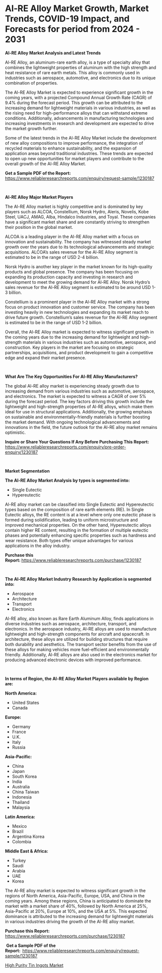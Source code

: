 <p><h1>Al-RE Alloy Market Growth, Market Trends, COVID-19 Impact, and Forecasts for period from 2024 - 2031</h1></p><p><strong>Al-RE Alloy Market Analysis and Latest Trends</strong></p>
<p><p>Al-RE Alloy, an aluminum-rare earth alloy, is a type of specialty alloy that combines the lightweight properties of aluminum with the high strength and heat resistance of rare earth metals. This alloy is commonly used in industries such as aerospace, automotive, and electronics due to its unique combination of properties.</p><p>The Al-RE Alloy Market is expected to experience significant growth in the coming years, with a projected Compound Annual Growth Rate (CAGR) of 9.4% during the forecast period. This growth can be attributed to the increasing demand for lightweight materials in various industries, as well as the rising need for high-performance alloys that can withstand extreme conditions. Additionally, advancements in manufacturing technologies and increasing investments in research and development are expected to drive the market growth further.</p><p>Some of the latest trends in the Al-RE Alloy Market include the development of new alloy compositions to improve performance, the integration of recycled materials to enhance sustainability, and the expansion of application areas beyond traditional industries. These trends are expected to open up new opportunities for market players and contribute to the overall growth of the Al-RE Alloy Market.</p></p>
<p><strong>Get a Sample PDF of the Report:&nbsp;</strong> <a href="https://www.reliableresearchreports.com/enquiry/request-sample/1230187">https://www.reliableresearchreports.com/enquiry/request-sample/1230187</a></p>
<p>&nbsp;</p>
<p><strong>Al-RE Alloy Major Market Players</strong></p>
<p><p>The Al-RE Alloy market is highly competitive and is dominated by key players such as ALCOA, Constellium, Norsk Hydro, Aleris, Novelis, Kobe Steel, UACJ, AMAG, Alba, Hindalco Industries, and Toyal. These companies have a significant market share and are constantly striving to strengthen their position in the global market.</p><p>ALCOA is a leading player in the Al-RE Alloy market with a focus on innovation and sustainability. The company has witnessed steady market growth over the years due to its technological advancements and strategic acquisitions. ALCOA’s sales revenue for the Al-RE Alloy segment is estimated to be in the range of USD 2-4 billion.</p><p>Norsk Hydro is another key player in the market known for its high-quality products and global presence. The company has been focusing on expanding its production capacity and investing in research and development to meet the growing demand for Al-RE Alloy. Norsk Hydro’s sales revenue for the Al-RE Alloy segment is estimated to be around USD 1-3 billion.</p><p>Constellium is a prominent player in the Al-RE Alloy market with a strong focus on product innovation and customer service. The company has been investing heavily in new technologies and expanding its market reach to drive future growth. Constellium’s sales revenue for the Al-RE Alloy segment is estimated to be in the range of USD 1-2 billion.</p><p>Overall, the Al-RE Alloy market is expected to witness significant growth in the coming years due to the increasing demand for lightweight and high-strength materials in various industries such as automotive, aerospace, and construction. Key players in the market are focusing on strategic partnerships, acquisitions, and product development to gain a competitive edge and expand their market presence.</p></p>
<p>&nbsp;</p>
<p><strong>What Are The Key Opportunities For Al-RE Alloy Manufacturers?</strong></p>
<p><p>The global Al-RE alloy market is experiencing steady growth due to increasing demand from various industries such as automotive, aerospace, and electronics. The market is expected to witness a CAGR of over 5% during the forecast period. The key factors driving this growth include the lightweight and high-strength properties of Al-RE alloys, which make them ideal for use in structural applications. Additionally, the growing emphasis on sustainable and environmentally-friendly materials is further boosting the market demand. With ongoing technological advancements and innovations in the field, the future outlook for the Al-RE alloy market remains optimistic.</p></p>
<p><strong>Inquire or Share Your Questions If Any Before Purchasing This Report:</strong> <a href="https://www.reliableresearchreports.com/enquiry/pre-order-enquiry/1230187">https://www.reliableresearchreports.com/enquiry/pre-order-enquiry/1230187</a></p>
<p>&nbsp;</p>
<p><strong>Market Segmentation</strong></p>
<p><strong>The Al-RE Alloy Market Analysis by types is segmented into:</strong></p>
<p><ul><li>Single Eutectic</li><li>Hypereutectic</li></ul></p>
<p><p>Al-RE alloy market can be classified into Single Eutectic and Hypereutectic types based on the composition of rare earth elements (RE). In Single Eutectic alloys, the RE content is at a level where only one eutectic phase is formed during solidification, leading to uniform microstructure and improved mechanical properties. On the other hand, Hypereutectic alloys contain higher RE content, resulting in the formation of multiple eutectic phases and potentially enhancing specific properties such as hardness and wear resistance. Both types offer unique advantages for various applications in the alloy industry.</p></p>
<p><strong>Purchase this Report:&nbsp;</strong><a href="https://www.reliableresearchreports.com/purchase/1230187">https://www.reliableresearchreports.com/purchase/1230187</a></p>
<p>&nbsp;</p>
<p><strong>The Al-RE Alloy Market Industry Research by Application is segmented into:</strong></p>
<p><ul><li>Aerospace</li><li>Architecture</li><li>Transport</li><li>Electronics</li></ul></p>
<p><p>Al-RE alloy, also known as Rare Earth Aluminum Alloy, finds applications in diverse industries such as aerospace, architecture, transport, and electronics. In the aerospace industry, Al-RE alloys are used to manufacture lightweight and high-strength components for aircraft and spacecraft. In architecture, these alloys are utilized for building structures that require both durability and aesthetics. The transport sector benefits from the use of these alloys for making vehicles more fuel-efficient and environmentally friendly. Additionally, Al-RE alloys are also used in the electronics market for producing advanced electronic devices with improved performance.</p></p>
<p>&nbsp;</p>
<p><strong>In terms of Region, the Al-RE Alloy Market Players available by Region are:</strong></p>
<p>
    <p> <strong> North America: </strong>
        <ul>
            <li>United States</li>
            <li>Canada</li>
        </ul>
        </p> 
    <p> <strong> Europe: </strong>
        <ul>
            <li>Germany</li>
            <li>France</li>
            <li>U.K.</li>
            <li>Italy</li>
            <li>Russia</li>
        </ul>
        </p> 
    <p> <strong> Asia-Pacific: </strong>
        <ul>
            <li>China</li>
            <li>Japan</li>
            <li>South Korea</li>
            <li>India</li>
            <li>Australia</li>
            <li>China Taiwan</li>
            <li>Indonesia</li>
            <li>Thailand</li>
            <li>Malaysia</li>
        </ul>
        </p> 
    <p> <strong> Latin America: </strong>
        <ul>
            <li>Mexico</li>
            <li>Brazil</li>
            <li>Argentina Korea</li>
            <li>Colombia</li>
        </ul>
        </p> 
    <p> <strong> Middle East & Africa: </strong>
        <ul>
            <li>Turkey</li>
            <li>Saudi</li>
            <li>Arabia</li>
            <li>UAE</li>
            <li>Korea</li>
        </ul>
    </p>
    </p>
<p><p>The Al-RE alloy market is expected to witness significant growth in the regions of North America, Asia-Pacific, Europe, USA, and China in the coming years. Among these regions, China is anticipated to dominate the market with a market share of 40%, followed by North America at 25%, Asia-Pacific at 20%, Europe at 10%, and the USA at 5%. This expected dominance is attributed to the increasing demand for lightweight materials in various industries driving the growth of the Al-RE alloy market.</p></p>
<p><strong>Purchase this Report: </strong><a href="https://www.reliableresearchreports.com/purchase/1230187">https://www.reliableresearchreports.com/purchase/1230187</a></p>
<p>&nbsp;<strong>Get a Sample PDF of the Report:&nbsp;&nbsp;</strong><a href="https://www.reliableresearchreports.com/enquiry/request-sample/1230187">https://www.reliableresearchreports.com/enquiry/request-sample/1230187</a></p>
<p><strong></strong></p>
<p><p><a href="https://forested-sushi-9b0.notion.site/High-Purity-Tin-Ingots-Market-Size-Reflecting-a-Forecast-Till-2031-Market-By-Type-By-Application-a-c9607592656243ccb9d23dd7118c6ca5">High Purity Tin Ingots Market</a></p></p>
